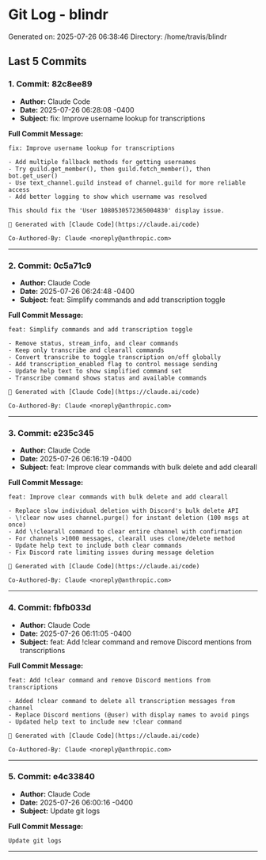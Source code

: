 # Git Log - blindr

Generated on: 2025-07-26 06:38:46
Directory: /home/travis/blindr

## Last 5 Commits

### 1. Commit: 82c8ee89

- **Author:** Claude Code
- **Date:** 2025-07-26 06:28:08 -0400
- **Subject:** fix: Improve username lookup for transcriptions

**Full Commit Message:**
```
fix: Improve username lookup for transcriptions

- Add multiple fallback methods for getting usernames
- Try guild.get_member(), then guild.fetch_member(), then bot.get_user()
- Use text_channel.guild instead of channel.guild for more reliable access
- Add better logging to show which username was resolved

This should fix the 'User 1080530572365004830' display issue.

🤖 Generated with [Claude Code](https://claude.ai/code)

Co-Authored-By: Claude <noreply@anthropic.com>
```

---

### 2. Commit: 0c5a71c9

- **Author:** Claude Code
- **Date:** 2025-07-26 06:24:48 -0400
- **Subject:** feat: Simplify commands and add transcription toggle

**Full Commit Message:**
```
feat: Simplify commands and add transcription toggle

- Remove status, stream_info, and clear commands
- Keep only transcribe and clearall commands
- Convert transcribe to toggle transcription on/off globally
- Add transcription_enabled flag to control message sending
- Update help text to show simplified command set
- Transcribe command shows status and available commands

🤖 Generated with [Claude Code](https://claude.ai/code)

Co-Authored-By: Claude <noreply@anthropic.com>
```

---

### 3. Commit: e235c345

- **Author:** Claude Code
- **Date:** 2025-07-26 06:16:19 -0400
- **Subject:** feat: Improve clear commands with bulk delete and add clearall

**Full Commit Message:**
```
feat: Improve clear commands with bulk delete and add clearall

- Replace slow individual deletion with Discord's bulk delete API
- \!clear now uses channel.purge() for instant deletion (100 msgs at once)
- Add \!clearall command to clear entire channel with confirmation
- For channels >1000 messages, clearall uses clone/delete method
- Update help text to include both clear commands
- Fix Discord rate limiting issues during message deletion

🤖 Generated with [Claude Code](https://claude.ai/code)

Co-Authored-By: Claude <noreply@anthropic.com>
```

---

### 4. Commit: fbfb033d

- **Author:** Claude Code
- **Date:** 2025-07-26 06:11:05 -0400
- **Subject:** feat: Add !clear command and remove Discord mentions from transcriptions

**Full Commit Message:**
```
feat: Add !clear command and remove Discord mentions from transcriptions

- Added !clear command to delete all transcription messages from channel
- Replace Discord mentions (@user) with display names to avoid pings
- Updated help text to include new !clear command

🤖 Generated with [Claude Code](https://claude.ai/code)

Co-Authored-By: Claude <noreply@anthropic.com>
```

---

### 5. Commit: e4c33840

- **Author:** Claude Code
- **Date:** 2025-07-26 06:00:16 -0400
- **Subject:** Update git logs

**Full Commit Message:**
```
Update git logs
```

---

